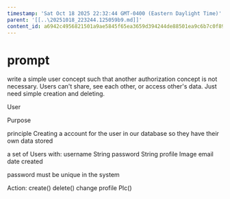 ```yaml
---
timestamp: 'Sat Oct 18 2025 22:32:44 GMT-0400 (Eastern Daylight Time)'
parent: '[[..\20251018_223244.125059b9.md]]'
content_id: a6942c4956821501a9ae5845f65ea3659d394244de88501ea9c6b7c0f8987c03
---
```


# prompt

write a simple user concept such that another authorization concept is not necessary. Users can't share, see each other, or access other's data. Just need simple creation and deleting.

User

Purpose

principle Creating a account for the user in our database so they have their own data stored

a set of Users with:
username String
password String
profile Image
email
date created

password must be unique in the system

Action:
create()
delete()
change profile PIc()
